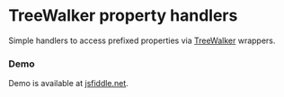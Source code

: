 
# TreeWalker property handlers

Simple handlers to access prefixed properties via [TreeWalker](https://github.com/burdiuz/js-tree-walker) wrappers.

### Demo
Demo is available at [jsfiddle.net](https://jsfiddle.net/actualwave/6kw7z4xj/).
